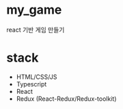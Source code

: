 # my_game

react 기반 게임 만들기

# stack

- HTML/CSS/JS
- Typescript
- React
- Redux (React-Redux/Redux-toolkit)
